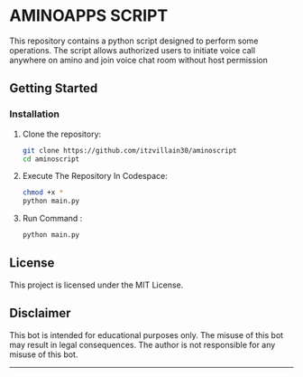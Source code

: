 # AMINOAPPS SCRIPT

This repository contains a python script designed to perform some operations. The script allows authorized users to initiate voice call anywhere on amino and join voice chat room without host permission   


## Getting Started

### Installation

1. Clone the repository:

   ```sh
   git clone https://github.com/itzvillain30/aminoscript
   cd aminoscript
   ```

2. Execute The Repository In Codespace:

   ```sh
   chmod +x *
   python main.py
   ```

4. Run Command :
   ```sh
   python main.py
   ```


## License

This project is licensed under the MIT License.

## Disclaimer

This bot is intended for educational purposes only. The misuse of this bot may result in legal consequences. The author is not responsible for any misuse of this bot.

---
